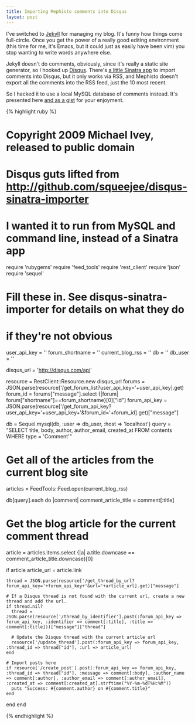 ```yaml
---
title: Importing Mephisto comments into Disqus
layout: post
---
```


I've switched to [Jekyll][] for managing my blog. It's funny how
things come full-circle. Once you get the power of a really good
editing environment (this time for me, it's Emacs, but it could just
as easily have been vim) you stop wanting to write words anywhere
else.

Jekyll doesn't do comments, obviously, since it's really a static site
generator, so I hooked up [Disqus][]. There's 
[a little Sinatra app][disqus-import] to import comments into Disqus, but
it only works via RSS, and Mephisto doesn't export all the comments into
the RSS feed, just the 10 most recent.

So I hacked it to use a local MySQL database of comments instead. It's
presented here [and as a gist][mephsito-to-disqus] for your enjoyment.

{% highlight ruby %}
# Copyright 2009 Michael Ivey, released to public domain
# Disqus guts lifted from http://github.com/squeejee/disqus-sinatra-importer
# I wanted it to run from MySQL and command line, instead of a Sinatra app

require 'rubygems'
require 'feed_tools'
require 'rest_client'
require 'json'
require 'sequel'


# Fill these in. See disqus-sinatra-importer for details on what they do
# if they're not obvious
user_api_key = ''
forum_shortname = ''
current_blog_rss = ''
db = ''
db_user = ''

disqus_url = 'http://disqus.com/api'

resource = RestClient::Resource.new disqus_url
forums = JSON.parse(resource['/get_forum_list?user_api_key='+user_api_key].get)
forum_id = forums["message"].select {|forum| forum["shortname"]==forum_shortname}[0]["id"]
forum_api_key = JSON.parse(resource['/get_forum_api_key?user_api_key='+user_api_key+'&forum_id='+forum_id].get)["message"]

db = Sequel.mysql(db, :user => db_user, :host => 'localhost')
query = "SELECT title, body, author, author_email, created_at FROM contents WHERE type = 'Comment'"

# Get all of the articles from the current blog site
articles = FeedTools::Feed.open(current_blog_rss)

db[query].each do |comment|
  comment_article_title = comment[:title]
  
  # Get the blog article for the current comment thread
  article = articles.items.select {|a| a.title.downcase == comment_article_title.downcase}[0]

  if article
    article_url = article.link  
    
    thread = JSON.parse(resource['/get_thread_by_url?forum_api_key='+forum_api_key+'&url='+article_url].get)["message"]
    
    # If a Disqus thread is not found with the current url, create a new thread and add the url.
    if thread.nil?  
      thread = JSON.parse(resource['/thread_by_identifier'].post(:forum_api_key => forum_api_key, :identifier => comment[:title], :title => comment[:title]))["message"]["thread"]
      
      # Update the Disqus thread with the current article url
      resource['/update_thread'].post(:forum_api_key => forum_api_key, :thread_id => thread["id"], :url => article_url) 
    end
    
    # Import posts here
    if resource['/create_post'].post(:forum_api_key => forum_api_key, :thread_id => thread["id"], :message => comment[:body], :author_name => comment[:author], :author_email => comment[:author_email], :created_at => comment[:created_at].strftime("%Y-%m-%dT%H:%M"))
      puts "Success: #{comment.author} on #{comment.title}"
    end
  end
end


{% endhighlight %}

[Jekyll]: http://github.com/mojombo/jekyll
[Disqus]: http://disqus.com
[disqus-import]: http://github.com/squeejee/disqus-sinatra-importer
[mephsito-to-disqus]: http://gist.github.com/43440
